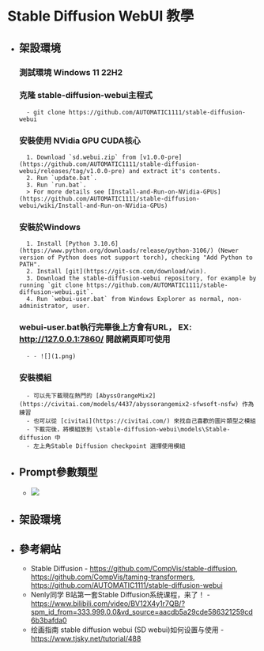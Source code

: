 # Stable Diffusion WebUI 教學

* ## 架設環境
    ### 測試環境 Windows 11 22H2
    ### 克隆 stable-diffusion-webui主程式
        - git clone https://github.com/AUTOMATIC1111/stable-diffusion-webui
    ### 安裝使用 NVidia GPU CUDA核心
        1. Download `sd.webui.zip` from [v1.0.0-pre](https://github.com/AUTOMATIC1111/stable-diffusion-webui/releases/tag/v1.0.0-pre) and extract it's contents.
        2. Run `update.bat`.
        3. Run `run.bat`.
        > For more details see [Install-and-Run-on-NVidia-GPUs](https://github.com/AUTOMATIC1111/stable-diffusion-webui/wiki/Install-and-Run-on-NVidia-GPUs)
    ### 安裝於Windows
        1. Install [Python 3.10.6](https://www.python.org/downloads/release/python-3106/) (Newer version of Python does not support torch), checking "Add Python to PATH".
        2. Install [git](https://git-scm.com/download/win).
        3. Download the stable-diffusion-webui repository, for example by running `git clone https://github.com/AUTOMATIC1111/stable-diffusion-webui.git`.
        4. Run `webui-user.bat` from Windows Explorer as normal, non-administrator, user.
    ### webui-user.bat執行完畢後上方會有URL， EX: http://127.0.0.1:7860/ 開啟網頁即可使用
        - - ![](1.png)
    ### 安裝模組
        - 可以先下載現在熱門的 [AbyssOrangeMix2](https://civitai.com/models/4437/abyssorangemix2-sfwsoft-nsfw) 作為練習
        - 也可以從 [civitai](https://civitai.com/) 來找自己喜歡的圖片類型之模組
        - 下載完後，將模組放到 \stable-diffusion-webui\models\Stable-diffusion 中
        - 左上角Stable Diffusion checkpoint 選擇使用模組
* ## Prompt參數類型
    - ![](2.png)
    
* ## 架設環境 

* ## 參考網站
    - Stable Diffusion - https://github.com/CompVis/stable-diffusion, https://github.com/CompVis/taming-transformers, https://github.com/AUTOMATIC1111/stable-diffusion-webui
    - Nenly同学 B站第一套Stable Diffusion系统课程，来了！ - https://www.bilibili.com/video/BV12X4y1r7QB/?spm_id_from=333.999.0.0&vd_source=aacdb5a29cde586321259cd6b3bafda0
    - 绘画指南 stable diffusion webui (SD webui)如何设置与使用 - https://www.tjsky.net/tutorial/488